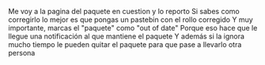 Me voy a la pagina del paquete en cuestion y lo reporto
Si sabes como corregirlo lo mejor es que pongas un pastebin con el rollo corregido
Y muy importante, marcas el "paquete" como "out of date"
Porque eso hace que le llegue una notificación al que mantiene el paquete
Y además si la ignora mucho tiempo le pueden quitar el paquete para que pase a llevarlo otra persona

